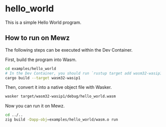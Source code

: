 # hello_world

This is a simple Hello World program.

## How to run on Mewz

The following steps can be executed within the Dev Container.

First, build the program into Wasm.

```sh
cd examples/hello_world
# In the Dev Container, you should run `rustup target add wasm32-wasip1 in advance.
cargo build --target wasm32-wasip1
```

Then, convert it into a native object file with Wasker.

```sh
wasker target/wasm32-wasip1/debug/hello_world.wasm
```

Now you can run it on Mewz.

```sh
cd ../..
zig build -Dapp-obj=examples/hello_world/wasm.o run
```
